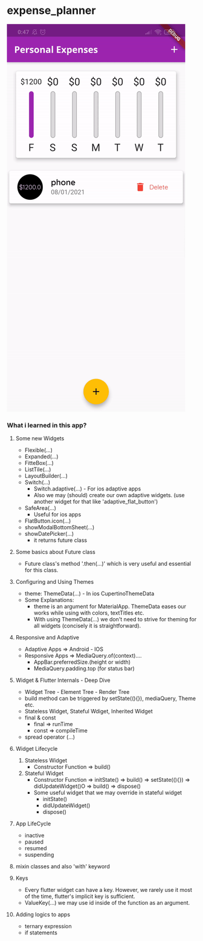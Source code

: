 # expense_planner  

![](ExpensePlanner.gif)

### What i learned in this app?

1. Some new Widgets  
   * Flexible(...)
   * Expanded(...)
   * FitteBox(...)
   * ListTile(...)
   * LayoutBuilder(...)
   * Switch(...)
      * Switch.adaptive(...) - For ios adaptive apps
      * Also we may (should) create our own adaptive widgets. (use another widget for that like 'adaptive_flat_button')  
   * SafeArea(...)
      * Useful for ios apps
   * FlatButton.icon(...)
   * showModalBottomSheet(...)
   * showDatePicker(...)
      * it returns future class
2. Some basics about Future class 
    * Future class's method '.then(...)' which is very useful and essential for this class.

3. Configuring and Using Themes  
    * theme: ThemeData(...) - In ios CupertinoThemeData
    * Some Explanations:
      * theme is an argument for MaterialApp. ThemeData eases our works while using with colors, textTitles etc.
      * With using ThemeData(...) we don't need to strive for theming for all widgets (concisely it is straightforward).
4. Responsive and Adaptive
    * Adaptive Apps => Android - IOS
    * Responsive Apps => MediaQuery.of(context)....
      * AppBar.preferredSize.(height or width)
      * MediaQuery.padding.top (for status bar)
5. Widget & Flutter Internals - Deep Dive
    * Widget Tree - Element Tree - Render Tree
    * build method can be triggered by setState((){}), mediaQuery, Theme etc.
    * Stateless Widget, Stateful Wdiget, Inherited Widget
    * final & const
      * final => runTime
      * const => compileTime
    * spread operator (...)
6. Widget Lifecycle
    1. Stateless Widget 
        * Constructor Function => build()
    2. Stateful Widget
        * Constructor Function => initState() => build() => setState((){}) => didUpdateWidget()O => build() => dispose()
        * Some useful widget that we may override in stateful widget
          * initState()
          * didUpdateWidget()
          * dispose()
7. App LifeCycle
    * inactive
    * paused
    * resumed
    * suspending
8. mixin classes and also 'with' keyword
9. Keys
    * Every flutter widget can have a key. However, we rarely use it most of the time, flutter's implicit key is sufficient.
    * ValueKey(...) we may use id inside of the function as an argument.
10. Adding logics to apps
    * ternary expression
    * if statements
